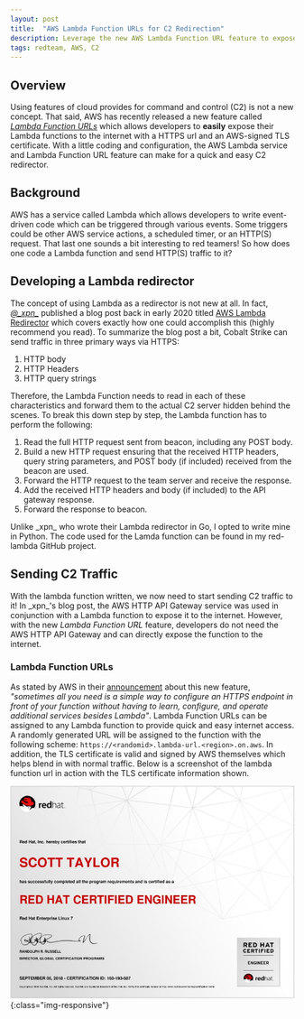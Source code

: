 ```yaml
---
layout: post
title:  "AWS Lambda Function URLs for C2 Redirection"
description: Leverage the new AWS Lambda Function URL feature to expose a function to the Internet and redirect red team command and control traffic.  
tags: redteam, AWS, C2
---
```


## Overview

Using features of cloud provides for command and control (C2) is not a new concept. 
That said, AWS has recently released a new feature called [_Lambda Function URLs_](https://aws.amazon.com/blogs/aws/announcing-aws-lambda-function-urls-built-in-https-endpoints-for-single-function-microservices/) which allows developers to **easily** expose their Lambda functions to the internet with a HTTPS url and an AWS-signed TLS certificate.
With a little coding and configuration, the AWS Lambda service and Lambda Function URL feature can make for a quick and easy C2 redirector.

## Background

AWS has a service called Lambda which allows developers to write event-driven code which can be triggered through various events. 
Some triggers could be other AWS service actions, a scheduled timer, or an HTTP(S) request. 
That last one sounds a bit interesting to red teamers! 
So how does one code a Lambda function and send HTTP(S) traffic to it?

## Developing a Lambda redirector

The concept of using Lambda as a redirector is not new at all.
In fact, [*@\_xpn\_*](https://twitter.com/_xpn_) published a blog post back in early 2020 titled [AWS Lambda Redirector](https://blog.xpnsec.com/aws-lambda-redirector/) which covers exactly how one could accomplish this (highly recommend you read).
To summarize the blog post a bit, Cobalt Strike can send traffic in three primary ways via HTTPS:

1. HTTP body
2. HTTP Headers
3. HTTP query strings  

Therefore, the Lambda Function needs to read in each of these characteristics and forward them to the actual C2 server hidden behind the scenes. To break this down step by step, the Lambda function has to perform the following:

1. Read the full HTTP request sent from beacon, including any POST body.
2. Build a new HTTP request ensuring that the received HTTP headers, query string parameters, and POST body (if included) received from the beacon are used.
3. Forward the HTTP request to the team server and receive the response.
4. Add the received HTTP headers and body (if included) to the API gateway response.
5. Forward the response to beacon.

Unlike \_xpn\_ who wrote their Lambda redirector in Go, I opted to write mine in Python.
The code used for the Lamda function can be found in my red-lambda GitHub project.

## Sending C2 Traffic 

With the lambda function written, we now need to start sending C2 traffic to it!
In \_xpn\_'s blog post, the AWS HTTP API Gateway service was used in conjunction with a Lambda function to expose it to the internet.
However, with the new _Lambda Function URL_ feature, developers do not need the AWS HTTP API Gateway and can directly expose the function to the internet.

### Lambda Function URLs

As stated by AWS in their [announcement](https://aws.amazon.com/blogs/aws/announcing-aws-lambda-function-urls-built-in-https-endpoints-for-single-function-microservices/) about this new feature, _"sometimes all you need is a simple way to configure an HTTPS endpoint in front of your function without having to learn, configure, and operate additional services besides Lambda"_.
Lambda Function URLs can be assigned to any Lambda function to provide quick and easy internet access. 
A randomly generated URL will be assigned to the function with the following scheme: `https://<randomid>.lambda-url.<region>.on.aws`.
In addition, the TLS certificate is valid and signed by AWS themselves which helps blend in with normal traffic.
Below is a screenshot of the lambda function url in action with the TLS certificate information shown.


![rhce-cert](/images/rhce-cert.jpg){:class="img-responsive"}
